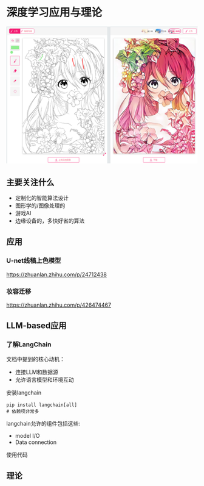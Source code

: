# 深度学习应用与理论

![image-20220901005058831](.\imgs\image-20220901005058831.png)



## 主要关注什么

* 定制化的智能算法设计
* 图形学的/图像处理的
* 游戏AI
* 边缘设备的，多快好省的算法




## 应用

### U-net线稿上色模型

https://zhuanlan.zhihu.com/p/24712438



### 妆容迁移

https://zhuanlan.zhihu.com/p/426474467

## LLM-based应用

### 了解LangChain
文档中提到的核心动机：
* 连接LLM和数据源
* 允许语言模型和环境互动

安装langchain
```shell
pip install langchain[all]
# 依赖项非常多
```
langchain允许的组件包括这些:
* model I/O
* Data connection

使用代码




## 理论

